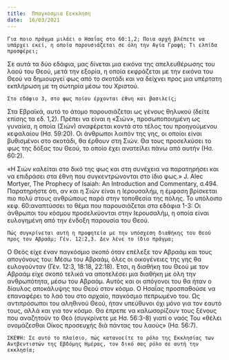 ```yaml
---
title:  Ππαγκοσμια Εεκκληση
date:  16/03/2021
---
```


`Για ποιο πράγμα μιλάει ο Ησαΐας στο 60:1,2; Ποια αρχή βλέπετε να υπάρχει εκεί, η οποία παρουσιάζεται σε όλη την Αγία Γραφή; Τι ελπίδα προσφέρει;`

Σε αυτά τα δύο εδάφια, μας δίνεται μια εικόνα της απελευθέρωσης του λαού του Θεού, μετά την εξορία, η οποία εκφράζεται με την εικόνα του Θεού να δημιουργεί φως από το σκοτάδι και να δείχνει προς μια υπέρτατη εκπλήρωση με τη σωτηρία μέσω του Χριστού.

`Στο εδάφιο 3, στο φως ποίου έρχονται έθνη και βασιλείς; `

Στα Εβραϊκά, αυτό το άτομο παρουσιάζεται ως γένους θηλυκού (δείτε επίσης τα εδ. 1,2). Πρέπει να είναι η «Σιών», προσωποποιημένη ως γυναίκα, η οποία (Σιών) αναφέρεται κοντά στο τέλος του προηγούμενου κεφαλαίου (Ησ. 59:20). Οι άνθρωποι λοιπόν της γης, οι οποίοι είναι βυθισμένοι στο σκοτάδι, θα έρθουν στη Σιών. Θα τους προσελκύσει το φως της δόξας του Θεού, το οποίο έχει ανατείλει πάνω από αυτήν (Ησ. 60:2).

«Η Σιών καλείται στο δικό της φως και στη συνέχεια να παρατηρήσει και να επιδράσει στα έθνη που συγκεντρώνονται στο ίδιο φως.» J. Alec Mortyer, The Prophecy of Isaiah: An Introduction and Commentary, σ.494. Παρατηρήστε ότι, αν και η Σιών είναι η Ιερουσαλήμ, η έμφαση βρίσκεται πιο πολύ στους ανθρώπους παρά στην τοποθεσία της πόλης. Το υπόλοιπο κεφ. 60:αναπτύσσει το θέμα που παρουσιάζεται στα εδάφια 1-3: Οι άνθρωποι του κόσμου προσελκύονται στην Ιερουσαλήμ, η οποία είναι ευλογημένη από την ένδοξη παρουσία του Θεού.

`Πώς συγκρίνεται αυτή η προφητεία με την υπόσχεση διαθήκης του Θεού προς τον Αβραάμ; Γέν. 12:2,3. Δεν λένε το ίδιο πράγμα; `

Ο Θεός είχε έναν παγκόσμιο σκοπό όταν επέλεξε τον Αβραάμ και τους απογόνους του: Μέσω του Αβραάμ, όλες οι οικογένειες της γης θα ευλογούνταν (Γέν. 12:3, 18:18, 22:18). Έτσι, η διαθήκη του Θεού με τον Αβραάμ είχε σκοπό τελικά να αποτελέσει μια διαθήκη με όλη την ανθρωπότητα, μέσω του Αβραάμ. Αυτός και οι απόγονοι του θα ήταν ο δίαυλος αποκάλυψης του Θεού στον κόσμο. Ο Ησαΐας προσπαθούσε να επαναφέρει το λαό του στο αρχαίο, παγκόσμιο  πεπρωμένο του. Ως αντιπρόσωποι του αληθινού Θεού, ήταν υπεύθυνοι όχι μόνο για τον εαυτό τους, αλλά και για τον κόσμο. Θα έπρεπε να καλωσορίζουν τους ξένους που αναζητούν το Θεό (συγκρίνετε με Ησ. 56:3-8) γιατί ο ναός Του «θέλει ονομάζεσθαι Οίκος προσευχής διά πάντας του λαούς» (Ησ. 56:7).

`ΣΚΕΨΗ: Σε αυτό το πλαίσιο, πώς κατανοείτε το ρόλο της Εκκλησίας των Αντβεντιστών της Εβδόμης Ημέρας, τον δικό σας ρόλο σε αυτή την εκκλησία;`